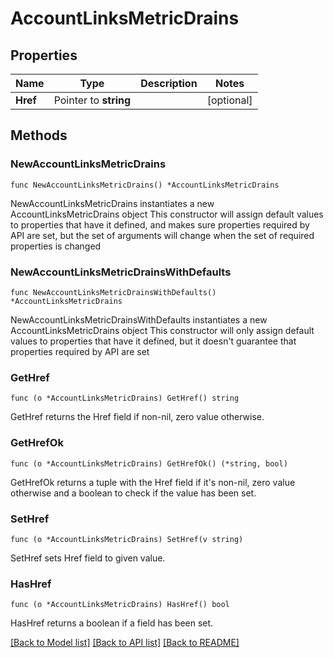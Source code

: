# AccountLinksMetricDrains

## Properties

Name | Type | Description | Notes
------------ | ------------- | ------------- | -------------
**Href** | Pointer to **string** |  | [optional] 

## Methods

### NewAccountLinksMetricDrains

`func NewAccountLinksMetricDrains() *AccountLinksMetricDrains`

NewAccountLinksMetricDrains instantiates a new AccountLinksMetricDrains object
This constructor will assign default values to properties that have it defined,
and makes sure properties required by API are set, but the set of arguments
will change when the set of required properties is changed

### NewAccountLinksMetricDrainsWithDefaults

`func NewAccountLinksMetricDrainsWithDefaults() *AccountLinksMetricDrains`

NewAccountLinksMetricDrainsWithDefaults instantiates a new AccountLinksMetricDrains object
This constructor will only assign default values to properties that have it defined,
but it doesn't guarantee that properties required by API are set

### GetHref

`func (o *AccountLinksMetricDrains) GetHref() string`

GetHref returns the Href field if non-nil, zero value otherwise.

### GetHrefOk

`func (o *AccountLinksMetricDrains) GetHrefOk() (*string, bool)`

GetHrefOk returns a tuple with the Href field if it's non-nil, zero value otherwise
and a boolean to check if the value has been set.

### SetHref

`func (o *AccountLinksMetricDrains) SetHref(v string)`

SetHref sets Href field to given value.

### HasHref

`func (o *AccountLinksMetricDrains) HasHref() bool`

HasHref returns a boolean if a field has been set.


[[Back to Model list]](../README.md#documentation-for-models) [[Back to API list]](../README.md#documentation-for-api-endpoints) [[Back to README]](../README.md)


